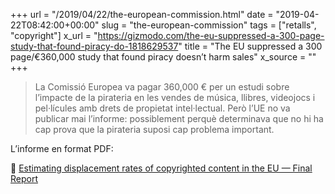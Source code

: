+++
url = "/2019/04/22/the-european-commission.html"
date = "2019-04-22T08:42:00+00:00"
slug = "the-european-commission"
tags = ["retalls", "copyright"]
x_url = "https://gizmodo.com/the-eu-suppressed-a-300-page-study-that-found-piracy-do-1818629537"
title = "The EU suppressed a 300 page/€360,000 study that found piracy doesn’t harm sales"
x_source = ""
+++


> La Comissió Europea va pagar 360,000 € per un estudi sobre l’impacte de la pirateria en les vendes de música, llibres, videojocs i pel·lícules amb drets de propietat intel·lectual. Però l’UE no va publicar mai l’informe: possiblement perquè determinava que no hi ha cap prova que la pirateria suposi cap problema important.

L’informe en format PDF:

📄 [Estimating displacement rates of copyrighted content in the EU — Final Report](https://cdn.netzpolitik.org/wp-upload/2017/09/displacement_study.pdf)
